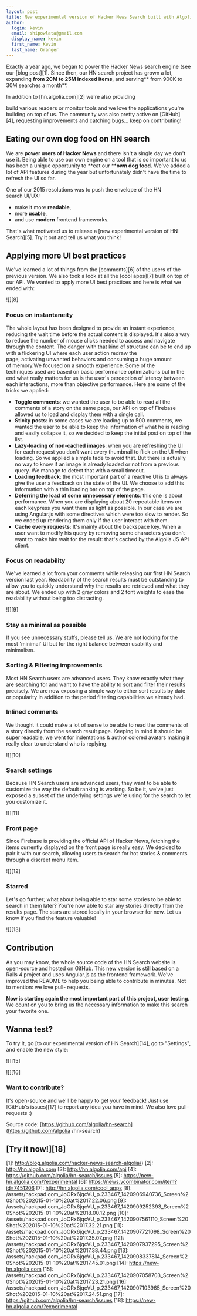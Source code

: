 ```yaml
---
layout: post
title: New experimental version of Hacker News Search built with Algolia
author:
  login: kevin
  email: shipowlata@gmail.com
  display_name: kevin
  first_name: Kevin
  last_name: Granger
---
```


Exactly a year ago, we began to power the Hacker News search engine (see our
[blog post][1]. Since then,
our HN search project has grown a lot, expanding **from 20M to 25M indexed
items**, and serving** from 900K to 30M searches a month**.

In addition to [hn.algolia.com][2] we're also providing

build various readers or monitor tools and we love the applications you're
building on top of us. The community was also pretty active on
[GitHub][4], requesting improvements
and catching bugs... keep on contributing!

## Eating our own dog food on HN search

We are **power users of Hacker News** and there isn't a single day we don't
use it. Being able to use our own engine on a tool that is so important to us
has been a unique opportunity to **eat our ****own dog food.** We've added a
lot of API features during the year but unfortunately didn't have the time to
refresh the UI so far.

One of our 2015 resolutions was to push the envelope of the HN search UI/UX:

  * make it more **readable**,
  * more **usable**,
  * and use **modern** frontend frameworks.

That's what motivated us to release a [new experimental version of HN
Search][5]. Try it out and tell us what
you think!

## Applying more UI best practices

We've learned a lot of things from the
[comments][6] of the users of the
previous version. We also took a look at all the [cool
apps][7] built on top of our API. We wanted to
apply more UI best practices and here is what we ended with:

![][8]

### Focus on instantaneity

The whole layout has been designed to provide an instant experience, reducing
the wait time before the actual content is displayed. It's also a way to
reduce the number of mouse clicks needed to access and navigate through the
content. The danger with that kind of structure can be to end up with a
flickering UI where each user action redraw the page, activating unwanted
behaviors and consuming a huge amount of memory.We focused on a smooth
experience. Some of the techniques used are based on basic performance
optimizations but in the end what really matters for us is the user's
perception of latency between each interactions, more than objective
performance. Here are some of the tricks we applied:

  * **Toggle comments**: we wanted the user to be able to read all the comments of a story on the same page, our API on top of Firebase allowed us to load and display them with a single call.
  * **Sticky posts**: in some cases we are loading up to 500 comments, we wanted the user to be able to keep the information of what he is reading and easily collapse it, so we decided to keep the initial post on top of the list.
  * **Lazy-loading of non-cached images**: when you are refreshing the UI for each request you don't want every thumbnail to flick on the UI when loading. So we applied a simple fade to avoid that. But there is actually no way to know if an image is already loaded or not from a previous query. We manage to detect that with a small timeout.
  * **Loading feedback**: the most important part of a reactive UI is to always give the user a feedback on the state of the UI. We choose to add this information with a thin loading bar on top of the page.
  * **Deferring the load of some unnecessary elements**: this one is about performance. When you are displaying about 20 repeatable items on each keypress you want them as light as possible. In our case we are using Angular.js with some directives which were too slow to render. So we ended up rendering them only if the user interact with them.
  * **Cache every requests**: It's mainly about the backspace key. When a user want to modify his query by removing some characters you don't want to make him wait for the result: that's cached by the Algolia JS API client.

### Focus on readability

We've learned a lot from your comments while releasing our first HN Search
version last year. Readability of the search results must be outstanding to
allow you to quickly understand why the results are retrieved and what they
are about. We ended up with 2 gray colors and 2 font weights to ease the
readability without being too distracting.

![][9]

### Stay as minimal as possible

If you see unnecessary stuffs, please tell us. We are not looking for the most
'minimal' UI but for the right balance between usability and minimalism.

### Sorting & Filtering improvements

Most HN Search users are advanced users. They know exactly what they are
searching for and want to have the ability to sort and filter their results
precisely. We are now exposing a simple way to either sort results by date or
popularity in addition to the period filtering capabilities we already had.

### Inlined comments

We thought it could make a lot of sense to be able to read the comments of a
story directly from the search result page. Keeping in mind it should be super
readable, we went for indentations & author colored avatars making it really
clear to understand who is replying.

![][10]

### Search settings

Because HN Search users are advanced users, they want to be able to customize
the way the default ranking is working. So be it, we've just exposed a subset
of the underlying settings we're using for the search to let you customize it.

![][11]

### Front page

Since Firebase is providing the official API of Hacker News, fetching the
items currently displayed on the front page is really easy. We decided to pair
it with our search, allowing users to search for hot stories & comments
through a discreet menu item.

![][12]

### Starred

Let's go further; what about being able to star some stories to be able to
search in them later? You're now able to star any stories directly from the
results page. The stars are stored locally in your browser for now. Let us
know if you find the feature valuable!

![][13]

## Contribution

As you may know, the whole source code of the HN Search website is open-source
and hosted on GitHub. This new version is still based on a Rails 4 project and
uses Angular.js as the frontend framework. We've improved the README to help
you being able to contribute in minutes. Not to mention: we love pull-
requests.

**Now is starting again the most important part of this project, user testing**. We count on you to bring us the necessary information to make this search your favorite one.

## Wanna test?

To try it, go [to our experimental version of HN Search][14], go to "Settings", and enable the new style:

![][15]

![][16]

### Want to contribute?

It's open-source and we'll be happy to get your feedback! Just use [GitHub's
issues][17] to report any idea you
have in mind. We also love pull-requests :)

Source code: [https://github.com/algolia/hn-search](https://github.com/algolia
/hn-search)

## [Try it now!][18]


[1]: http://blog.algolia.com/hacker-news-search-algolia/)
[2]: http://hn.algolia.com
[3]: http://hn.algolia.com/api
[4]: https://github.com/algolia/hn-search/issues
[5]: https://new-hn.algolia.com/?experimental
[6]: https://news.ycombinator.com/item?id=7451206
[7]: http://hn.algolia.com/cool_apps
[8]: /assets/hackpad.com_JoORx6jqcVU_p.233467_1420906940736_Screen%20Shot%202015-01-10%20at%2017.22.06.png
[9]:  /assets/hackpad.com_JoORx6jqcVU_p.233467_1420909252393_Screen%20Shot%202015-01-10%20at%2018.00.12.png
[10]: /assets/hackpad.com_JoORx6jqcVU_p.233467_1420907561110_Screen%20Shot%202015-01-10%20at%2017.32.21.png
[11]: /assets/hackpad.com_JoORx6jqcVU_p.233467_1420907721098_Screen%20Shot%202015-01-10%20at%2017.35.07.png
[12]: /assets/hackpad.com_JoORx6jqcVU_p.233467_1420907937295_Screen%20Shot%202015-01-10%20at%2017.38.44.png
[13]: /assets/hackpad.com_JoORx6jqcVU_p.233467_1420908337814_Screen%20Shot%202015-01-10%20at%2017.45.01.png
[14]: https://new-hn.algolia.com
[15]: /assets/hackpad.com_JoORx6jqcVU_p.233467_1420907058703_Screen%20Shot%202015-01-10%20at%2017.23.21.png
[16]: /assets/hackpad.com_JoORx6jqcVU_p.233467_1420907103965_Screen%20Shot%202015-01-10%20at%2017.24.51.png
[17]: https://github.com/algolia/hn-search/issues
[18]: https://new-hn.algolia.com/?experimental
